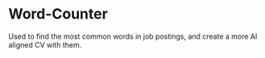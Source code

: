 # Word-Counter
Used to find the most common words in job postings, and create a more AI aligned CV with them.
